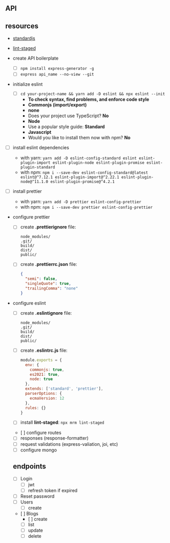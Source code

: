 ## API

## resources

- [standardjs](https://standardjs.com)
- [lint-staged](https://www.npmjs.com/package/lint-staged)

- create API boilerplate

  - [ ] `npm install express-generator -g`
  - [ ] `express api_name --no-view --git`

- initialize eslint

  - [ ] `cd your-project-name && yarn add -D eslint && npx eslint --init`
    - **To check syntax, find problems, and enforce code style**
    - **Commonjs (import/export)**
    - **none**
    - Does your project use TypeScript? **No**
    - **Node**
    - Use a popular style guide: **Standard**
    - **Javascript**
    - Would you like to install them now with npm? **No**

- [ ] install eslint dependencies

  - with yarn: `yarn add -D eslint-config-standard eslint eslint-plugin-import eslint-plugin-node eslint-plugin-promise eslint-plugin-standard`
  - with npm: `npm i --save-dev eslint-config-standard@latest eslint@^7.12.1 eslint-plugin-import@^2.22.1 eslint-plugin-node@^11.1.0 eslint-plugin-promise@^4.2.1`

- [ ] install prettier

  - with yarn: `yarn add -D prettier eslint-config-prettier`
  - with npm: `npm i --save-dev prettier eslint-config-prettier`

- configure prettier

  - [ ] create **.prettierignore** file:
    ```
    node_modules/
    .git/
    build/
    dist/
    public/
    ```
  - [ ] create **.prettierrc.json** file:
    ```json
    {
      "semi": false,
      "singleQuote": true,
      "trailingComma": "none"
    }
    ```

- configure eslint

  - [ ] create **.eslintignore** file:
    ```
    node_modules/
    .git/
    build/
    dist/
    public/
    ```
  - [ ] create **.eslintrc.js** file:

    ```js
    module.exports = {
      env: {
        commonjs: true,
        es2021: true,
        node: true
      },
      extends: ['standard', 'prettier'],
      parserOptions: {
        ecmaVersion: 12
      },
      rules: {}
    }
    ```

  - [ ] install **lint-staged**: `npx mrm lint-staged`
  - [ ] configure routes
  - [ ] responses (response-formatter)
  - [ ] request validations (express-valiation, joi, etc)
  - [ ] configure mongo

  ## endpoints

  - [ ] Login
    - [ ] jwt
    - [ ] refresh token if expired
  - [ ] Reset password
  - [ ] Users
    - [ ] create
  - [ ] Blogs
    - [ ] create
    - [ ] list
    - [ ] update
    - [ ] delete
